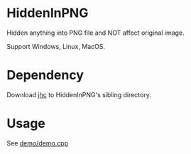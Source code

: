 # HiddenInPNG
Hidden anything into PNG file and NOT affect original image.

Support Windows, Linux, MacOS.

# Dependency
Download [jhc](https://github.com/winsoft666/jhc) to HiddenInPNG's sibling directory. 

# Usage
See [demo/demo.cpp](./demo/demo.cpp)